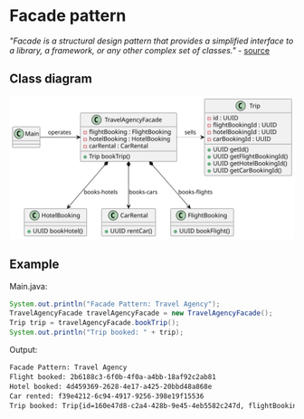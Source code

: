 # Facade pattern

*"Facade is a structural design pattern that provides a simplified interface to a library, a framework, or any other complex set of classes."* - [source](https://refactoring.guru/design-patterns/facade)

## Class diagram

![class-diagram](class-diagram.svg)

## Example

Main.java:

```java
System.out.println("Facade Pattern: Travel Agency");
TravelAgencyFacade travelAgencyFacade = new TravelAgencyFacade();
Trip trip = travelAgencyFacade.bookTrip();
System.out.println("Trip booked: " + trip);
```
Output:

```bash
Facade Pattern: Travel Agency
Flight booked: 2b6188c3-6f0b-4f0a-a4bb-18af92c2ab81
Hotel booked: 4d459369-2628-4e17-a425-20bbd48a868e
Car rented: f39e4212-6c94-4917-9256-398e19f15536
Trip booked: Trip{id=160e47d8-c2a4-428b-9e45-4eb5582c247d, flightBookingId=2b6188c3-6f0b-4f0a-a4bb-18af92c2ab81, hotelBookingId=4d459369-2628-4e17-a425-20bbd48a868e, carBookingId=f39e4212-6c94-4917-9256-398e19f15536}
```